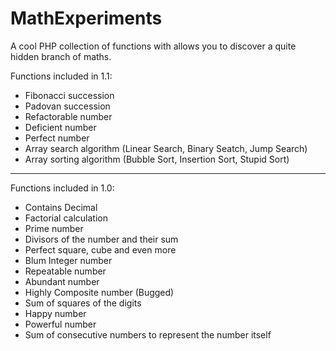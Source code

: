 # MathExperiments
A cool PHP collection of functions with allows you to discover a quite hidden branch of maths.

Functions included in 1.1:
* Fibonacci succession
* Padovan succession
* Refactorable number
* Deficient number
* Perfect number
* Array search algorithm (Linear Search, Binary Seatch, Jump Search)
* Array sorting algorithm (Bubble Sort, Insertion Sort, Stupid Sort)

---
Functions included in 1.0:
* Contains Decimal
* Factorial calculation
* Prime number
* Divisors of the number and their sum
* Perfect square, cube and even more
* Blum Integer number
* Repeatable number
* Abundant number
* Highly Composite number (Bugged)
* Sum of squares of the digits
* Happy number
* Powerful number
* Sum of consecutive numbers to represent the number itself
